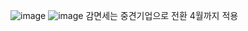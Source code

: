 ![image](https://github.com/user-attachments/assets/dc2c4d87-4a29-418f-9b98-98159fbe9da4)
![image](https://github.com/user-attachments/assets/908c1b37-d69a-4fbf-b2a1-57a2dd3044f0)
감면세는 중견기업으로 전환 4월까지 적용
